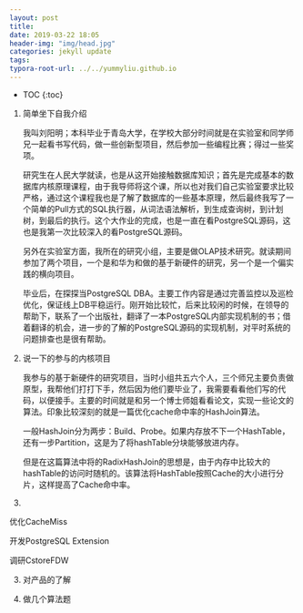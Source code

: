 ```yaml
---
layout: post
title: 
date: 2019-03-22 18:05
header-img: "img/head.jpg"
categories: jekyll update
tags:
typora-root-url: ../../yummyliu.github.io
---
```


* TOC
{:toc}

1. 简单坐下自我介绍

   我叫刘阳明；本科毕业于青岛大学，在学校大部分时间就是在实验室和同学师兄一起看书写代码，做一些创新型项目，然后参加一些编程比赛；得过一些奖项。

   研究生在人民大学就读，也是从这开始接触数据库知识；首先是完成基本的数据库内核原理课程，由于我导师将这个课，所以也对我们自己实验室要求比较严格，通过这个课程我也是了解了数据库的一些基本原理，然后最终我写了一个简单的Pull方式的SQL执行器，从词法语法解析，到生成查询树，到计划树，到最后的执行。这个大作业的完成，也是一直在看PostgreSQL源码，这也是我第一次比较深入的看PostgreSQL源码。

   另外在实验室方面，我所在的研究小组，主要是做OLAP技术研究。就读期间参加了两个项目，一个是和华为和做的基于新硬件的研究，另一个是一个偏实践的横向项目。

   毕业后，在探探当PostgreSQL DBA。主要工作内容是通过完善监控以及巡检优化，保证线上DB平稳运行。刚开始比较忙，后来比较闲的时候，在领导的帮助下，联系了一个出版社，翻译了一本PostgreSQL内部实现机制的书；借着翻译的机会，进一步的了解的PostgreSQL源码的实现机制，对平时系统的问题排查也是很有帮助。

2. 说一下的参与的内核项目

   我参与的基于新硬件的研究项目，当时小组共五六个人，三个师兄主要负责做原型，我帮他们打打下手，然后因为他们要毕业了，我需要看看他们写的代码，以便接手。主要的时间就是和另一个博士师姐看看论文，实现一些论文的算法。印象比较深刻的就是一篇优化cache命中率的HashJoin算法。

   一般HashJoin分为两步：Build、Probe。如果内存放不下一个HashTable，还有一步Partition，这是为了将hashTable分块能够放进内存。

   但是在这篇算法中将的RadixHashJoin的思想是，由于内存中比较大的hashTable的访问时随机的。该算法将HashTable按照Cache的大小进行分片，这样提高了Cache命中率。

3. 

优化CacheMiss

开发PostgreSQL Extension

调研CstoreFDW

3. 对产品的了解

4. 做几个算法题

